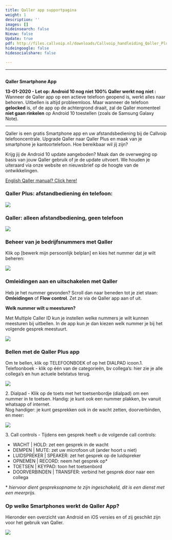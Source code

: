 ```yaml
---
title: Qaller app supportpagina
weight: 1
description: ''
images: []
hideinsearch: false
Nieuw: false
Update: true
pdf: http://files.callvoip.nl/downloads/Callvoip_handleiding_Qaller_Plus_30.pdf
hideingoogle: false
hidesocialshare: false

---
```

***

<div class="md:flex flex-row-reverse justify-between items-center mb-6"><img src="![]
(https://res.cloudinary.com/callvoip/image/upload/v1579161600/image_here3_sruedv.png)" alt=""><br>

<strong>Qaller Smartphone App</strong><p></p></div>

**13-01-2020 - Let op: Android 10 nog niet 100% Qaller werkt nog niet :** Wanneer de Qaller app op een actieve telefoon geopend is, werkt alles naar behoren. Uitbellen is altijd probleemloos. Maar wanneer de telefoon **gelocked** is, of de app op de achtergrond draait, zal de Qaller momenteel **niet gaan rinkelen** op Android 10 toestellen (zoals de Samsung Galaxy Note).

<hr>

Qaller is een gratis Smartphone app en uw afstandsbediening bij de Callvoip telefooncentrale. Upgrade Qaller naar Qaller Plus en maak van je smartphone je kantoortelefoon. Hoe bereikbaar wil jíj zijn?

Krijg jij de Android 10 update aangeboden? Maak dan de overweging op basis van jouw Qaller gebruik of je de update uitvoert. We houden je uiteraard via onze website en nieuwsbrief op de hoogte van de ontwikkelingen.

[English Qaller manual? Click here!](http://files.callvoip.nl/downloads/Callvoip_handleiding_Qaller_Plus_30_ENG.pdf "Qaller Smartphone App english manual")

<h3>Qaller Plus: afstandbediening én telefoon:</h3>

**![](https://res.cloudinary.com/callvoip/image/upload/v1570901823/Qaller_plus_admin_wbtab1.jpg)**

<h3>Qaller: alleen afstandbediening, geen telefoon</h3>

![](https://res.cloudinary.com/callvoip/image/upload/v1570901743/Qaller_admin_xbvvwv.jpg)

<h3>Beheer van je bedrijfsnummers met Qaller</h3>

Klik op \[bewerk mijn persoonlijk belplan\] en kies het nummer dat je wilt beheren:

![](https://res.cloudinary.com/callvoip/image/upload/v1573415527/Qaller_afstandsbediening_752x412_az8ouz.jpg)

<h3>Omleidingen aan en uitschakelen met Qaller</h3>

Heb je het nummer gevonden? Scroll dan naar beneden tot je ziet staan: **Omleidingen** of **Flow control**. Zet ze via de Qaller app aan of uit.

<b>Welk nummer wilt u meesturen?</b>

Met Multiple Caller ID kun je instellen welke nummers je wilt kunnen meesturen bij uitbellen. In de app kun je dan kiezen welk nummer je bij het volgende gesprek meestuurt.

![](https://res.cloudinary.com/callvoip/image/upload/v1568974023/qaller_plus3_nl_rsnyyr.png)

<h3>Bellen met de Qaller Plus app</h3>

Om te bellen, klik op TELEFOONBOEK of op het DIALPAD icoon.1. Telefoonboek - klik op één van de categorieën, bv collega’s: hier zie je alle collega’s en hun actuele belstatus terug.

![](https://res.cloudinary.com/callvoip/image/upload/v1570967083/doorverbinden_m14bet.jpg)

2\. Dialpad - Klik op de toets met het toetsenbordje (dialpad) om een nummer in te toetsen. Handig: je kunt ook een nummer plakken, bv vanuit whatsapp of internet.  
Nog handiger: je kunt gesprekken ook in de wacht zetten, doorverbinden, en meer:

![](https://res.cloudinary.com/callvoip/image/upload/v1573414896/Qaller_call-controls_652x425_zvygrq.jpg)

3\. Call controls - Tijdens een gesprek heeft u de volgende call controls:

* WACHT | HOLD: zet een gesprek in de wacht
* DEMPEN | MUTE: zet uw microfoon uit (ander hoort u niet)
* LUIDSPREKER | SPEAKER: zet het gesprek op de luidspreker
* OPNEMEN | RECORD: neem het gesprek op*
* TOETSEN | KEYPAD: toon het toetsenbord
* DOORVERBINDEN | TRANSFER: verbind het gesprek door naar een collega

\* _hiervoor dient gespreksopname te zijn ingeschakeld, dit is een dienst met een meerprijs._

<h3>Op welke Smartphones werkt de Qaller App?</h3>

Hieronder een overzicht van Android en iOS versies en of zij geschikt zijn voor het gebruik van Qaller.

![](https://res.cloudinary.com/callvoip/image/upload/v1573416725/Qaller_supported_OS_versions_tabel_1103x624_fp2ntj.jpg)
